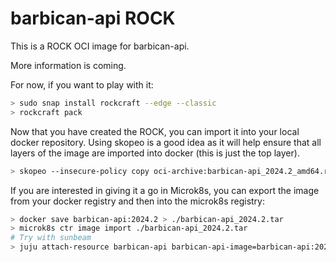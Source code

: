 # barbican-api ROCK

This is a ROCK OCI image for barbican-api.

More information is coming.

For now, if you want to play with it:

```bash
> sudo snap install rockcraft --edge --classic
> rockcraft pack
```

Now that you have created the ROCK, you can import it into
your local docker repository. Using skopeo is a good idea as
it will help ensure that all layers of the image are imported
into docker (this is just the top layer).

```bash
> skopeo --insecure-policy copy oci-archive:barbican-api_2024.2_amd64.rock docker-daemon:barbican-api:2024.2
```

If you are interested in giving it a go in Microk8s, you can
export the image from your docker registry and then into the
microk8s registry:

```bash
> docker save barbican-api:2024.2 > ./barbican-api_2024.2.tar
> microk8s ctr image import ./barbican-api_2024.2.tar
# Try with sunbeam
> juju attach-resource barbican-api barbican-api-image=barbican-api:2024.2
```

